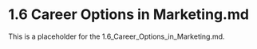 # 1.6 Career Options in Marketing.md

This is a placeholder for the 1.6_Career_Options_in_Marketing.md.